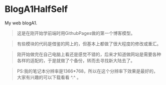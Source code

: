 # BlogA1HalfSelf
My web blogA1.

>这是在刚开始学前端时用GithubPages做的第一个博客模型。

>有些模块的代码是借鉴的网上的，但基本上都做了很大程度的修改或重汇。

>刚开始做完在自己电脑上看还是感觉不错的，后来才知道做网站是需要各种各样的适配的，于是就做了个备份，转而去寻找新大陆去了。

>PS:我的笔记本分辨率是1366*768，所以在这个分辨率下效果是最好的，大家有兴趣的可以下载看看 ^.^ 。
